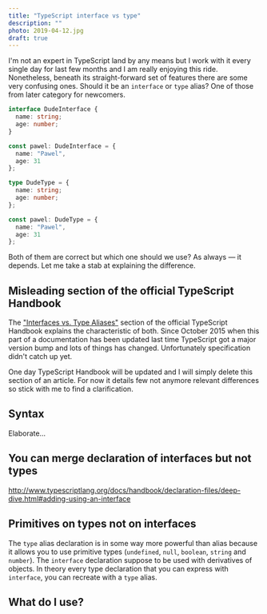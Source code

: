 ```yaml
---
title: "TypeScript interface vs type"
description: ""
photo: 2019-04-12.jpg
draft: true
---
```


I'm not an expert in TypeScript land by any means but I work with it every single day for last few months and I am really enjoying this ride. Nonetheless, beneath its straight-forward set of features there are some very confusing ones. Should it be an `interface` or `type` alias? One of those from later category for newcomers.

```ts
interface DudeInterface {
  name: string;
  age: number;
}

const pawel: DudeInterface = {
  name: "Pawel",
  age: 31
};
```

```ts
type DudeType = {
  name: string;
  age: number;
};

const pawel: DudeType = {
  name: "Pawel",
  age: 31
};
```

Both of them are correct but which one should we use? As always — it depends. Let me take a stab at explaining the difference.

## Misleading section of the official TypeScript Handbook

The ["Interfaces vs. Type Aliases"](http://www.typescriptlang.org/docs/handbook/advanced-types.html#interfaces-vs-type-aliases) section of the official TypeScript Handbook explains the characteristic of both. Since October 2015 when this part of a documentation has been updated last time TypeScript got a major version bump and lots of things has changed. Unfortunately specification didn't catch up yet.

One day TypeScript Handbook will be updated and I will simply delete this section of an article. For now it details few not anymore relevant differences so stick with me to find a clarification.

## Syntax

Elaborate…

## You can merge declaration of interfaces but not types

http://www.typescriptlang.org/docs/handbook/declaration-files/deep-dive.html#adding-using-an-interface

## Primitives on types not on interfaces

The `type` alias declaration is in some way more powerful than alias because it allows you to use primitive types (`undefined`, `null`, `boolean`, `string` and `number`). The `interface` declaration suppose to be used with derivatives of objects. In theory every type declaration that you can express with `interface`, you can recreate with a `type` alias. 

## What do I use?
